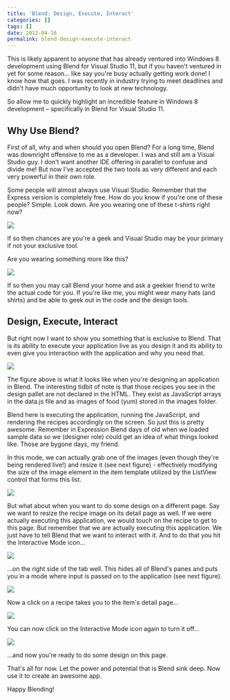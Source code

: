 ```yaml
---
title: 'Blend: Design, Execute, Interact'
categories: []
tags: []
date: 2012-04-16
permalink: blend-design-execute-interact
---
```


This is likely apparent to anyone that has already ventured into Windows 8 development using Blend for Visual Studio 11, but if you haven't ventured in yet for some reason... like say you're busy actually getting work done! I know how that goes. I was recently in industry trying to meet deadlines and didn't have much opportunity to look at new technology.
<!-- more -->

So allow me to quickly highlight an incredible feature in Windows 8 development &ndash; specifically in Blend for Visual Studio 11.

## Why Use Blend?

First of all, why and when should you open Blend? For a long time, Blend was downright offensive to me as a developer. I was and still am a Visual Studio guy. I don't want another IDE offering in parallel to confuse and divide me! But now I've accepted the two tools as very different and each very powerful in their own role.

Some people will almost always use Visual Studio. Remember that the Express version is completely free. How do you know if you're one of these people? Simple. Look down. Are you wearing one of these t-shirts right now?

![](/files/blend_01.png)

If so then chances are you're a geek and Visual Studio may be your primary if not your exclusive tool.

Are you wearing something more like this?

![](/files/blend_02.png)

If so then you may call Blend your home and ask a geekier friend to write the actual code for you. If you're like me, you might wear many hats (and shirts) and be able to geek out in the code and the design tools.

## Design, Execute, Interact

But right now I want to show you something that is exclusive to Blend. That is its ability to execute your application live as you design it and its ability to even give you interaction with the application and why you need that.

![](/files/blend_03.png)

The figure above is what it looks like when you're designing an application in Blend. The interesting tidbit of note is that those recipes you see in the design pallet are not declared in the HTML. They exist as JavaScript arrays in the data.js file and as images of food (yum) stored in the images folder.

Blend here is executing the application, running the JavaScript, and rendering the recipes accordingly on the screen. So just this is pretty awesome. Remember in Expression Blend days of old when we loaded sample data so we (designer role) could get an idea of what things looked like. Those are bygone days, my friend.

In this mode, we can actually grab one of the images (even though they're being rendered live!) and resize it (see next figure) - effectively modifying the size of the image element in the item template utilized by the ListView control that forms this list.

![](/files/blend_04.png)

But what about when you want to do some design on a different page. Say we want to resize the recipe image on its detail page as well. If we were actually executing this application, we would touch on the recipe to get to this page. But remember that we are actually executing this application. We just have to tell Blend that we want to interact with it. And to do that you hit the Interactive Mode icon...

![](/files/blend_05.png)

...on the right side of the tab well. This hides all of Blend's panes and puts you in a mode where input is passed on to the application (see next figure).

![](/files/blend_06.png)

Now a click on a recipe takes you to the item's detail page...

![](/files/blend_07.png)

You can now click on the Interactive Mode icon again to turn it off...

![](/files/blend_08.png)

...and now you're ready to do some design on this page.

That's all for now. Let the power and potential that is Blend sink deep. Now use it to create an awesome app.

Happy Blending!